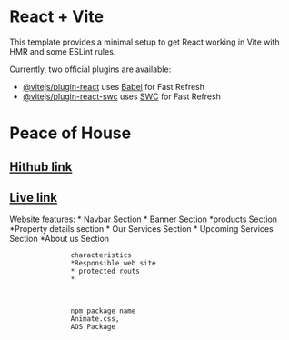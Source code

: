 # React + Vite

This template provides a minimal setup to get React working in Vite with HMR and some ESLint rules.

Currently, two official plugins are available:

- [@vitejs/plugin-react](https://github.com/vitejs/vite-plugin-react/blob/main/packages/plugin-react/README.md) uses [Babel](https://babeljs.io/) for Fast Refresh
- [@vitejs/plugin-react-swc](https://github.com/vitejs/vite-plugin-react-swc) uses [SWC](https://swc.rs/) for Fast Refresh


# Peace of House
## [ Hithub link](https://classroom.github.com/a/6JnxJTKO)
## [Live link](https://classroom.github.com/)

Website features: * Navbar Section
                   * Banner Section
                   *products Section
                   *Property details section
                   * Our Services Section
                   * Upcoming Services Section
                   *About us Section
                   
                   characteristics
                   *Responsible web site
                   * protected routs
                   *
                   
                   
                   
                   npm package name
                   Animate.css,
                   AOS Package